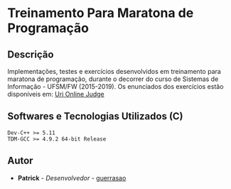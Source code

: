 # Treinamento Para Maratona de Programação

## Descrição

Implementações, testes e exercícios desenvolvidos em treinamento para maratona de programação, durante o decorrer do curso de Sistemas de Informação - UFSM/FW (2015-2019). Os enunciados dos exercícios estão disponíveis em: [Uri Online Judge](https://www.urionlinejudge.com.br/)

## Softwares e Tecnologias Utilizados (C)

```
Dev-C++ >= 5.11
TDM-GCC >= 4.9.2 64-bit Release
```

## Autor

* **Patrick** - *Desenvolvedor* - [guerrasao](https://github.com/guerrasao)